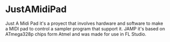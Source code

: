 # JustAMidiPad
Just A Midi Pad it's a proyect that involves hardware and software to make a MIDI pad to control a sampler program that support it. JAMP it's based on ATmega328p chips form Atmel and was made for use in FL Studio.
